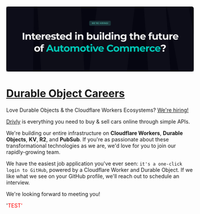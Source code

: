 [![](https://github.com/drivly/careers.do/raw/main/applyHero.svg)](https://careers.do/apply)
# [Durable Object Careers](https://careers.do)
Love Durable Objects &amp; the Cloudflare Workers Ecosystems?  [We're hiring!](https://careers.do/apply)

[Drivly](https://driv.ly) is everything you need to buy & sell cars online through simple APIs.

We're building our entire infrastructure on **Cloudflare Workers**, **Durable Objects**, **KV**, **R2**, and **PubSub**.  If you're as passionate about these transformational technologies as we are, we'd love for you to join our rapidly-growing team.

We have the easiest job application you've ever seen: `it's a one-click login to GitHub`, powered by a Cloudflare Worker and Durable Object.  If we like what we see on your GitHub profile, we'll reach out to schedule an interview.

We're looking forward to meeting you!

'<span style="color:red">TEST</style>'
